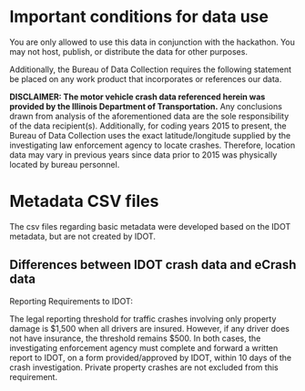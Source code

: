 
# Important conditions for data use

You are only allowed to use this data in conjunction with the hackathon. You may not host, publish, or distribute the data for other purposes. 

Additionally, the Bureau of Data Collection requires the following statement be placed on any work product that incorporates or references our data.

**DISCLAIMER: The motor vehicle crash data referenced herein was provided by the Illinois Department of Transportation.** Any conclusions drawn from analysis of the aforementioned data are the sole responsibility of the data recipient(s).  Additionally, for coding years 2015 to present, the Bureau of Data Collection uses the exact latitude/longitude supplied by the investigating law enforcement agency to locate crashes. Therefore, location data may vary in previous years since data prior to 2015 was physically located by bureau personnel.

# Metadata CSV files

The csv files regarding basic metadata were developed based on the IDOT metadata, but are not created by IDOT.

## Differences between IDOT crash data and eCrash data

Reporting Requirements to IDOT: 

The legal reporting threshold for traffic crashes involving only property damage is $1,500 when all drivers are insured. However, if any driver does not have insurance, the threshold remains $500. In both cases, the investigating enforcement agency must complete and forward a written report to IDOT, on a form provided/approved by IDOT, within 10 days of the crash investigation. Private property crashes are not excluded from this requirement.

